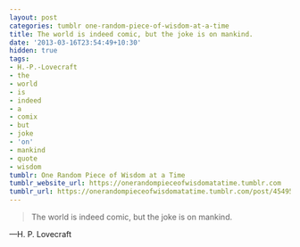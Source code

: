 ```yaml
---
layout: post
categories: tumblr one-random-piece-of-wisdom-at-a-time
title: The world is indeed comic, but the joke is on mankind.
date: '2013-03-16T23:54:49+10:30'
hidden: true
tags:
- H.-P.-Lovecraft
- the
- world
- is
- indeed
- a
- comix
- but
- joke
- 'on'
- mankind
- quote
- wisdom
tumblr: One Random Piece of Wisdom at a Time
tumblr_website_url: https://onerandompieceofwisdomatatime.tumblr.com
tumblr_url: https://onerandompieceofwisdomatatime.tumblr.com/post/45495055717/the-world-is-indeed-comic-but-the-joke-is-on
---
```

> The world is indeed comic, but the joke is on mankind.

—H. P. Lovecraft
